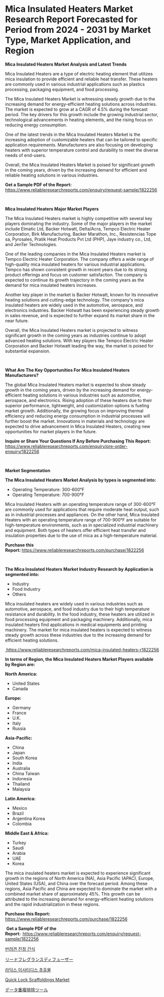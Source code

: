 <p><h1>Mica Insulated Heaters Market Research Report Forecasted for Period from 2024 -  2031 by Market Type, Market Application, and Region</h1></p><p><strong>Mica Insulated Heaters Market Analysis and Latest Trends</strong></p>
<p><p>Mica Insulated Heaters are a type of electric heating element that utilizes mica insulation to provide efficient and reliable heat transfer. These heaters are commonly used in various industrial applications such as plastics processing, packaging equipment, and food processing.</p><p>The Mica Insulated Heaters Market is witnessing steady growth due to the increasing demand for energy-efficient heating solutions across industries. The market is expected to grow at a CAGR of 4.5% during the forecast period. The key drivers for this growth include the growing industrial sector, technological advancements in heating elements, and the rising focus on reducing energy consumption.</p><p>One of the latest trends in the Mica Insulated Heaters Market is the increasing adoption of customizable heaters that can be tailored to specific application requirements. Manufacturers are also focusing on developing heaters with superior temperature control and durability to meet the diverse needs of end-users.</p><p>Overall, the Mica Insulated Heaters Market is poised for significant growth in the coming years, driven by the increasing demand for efficient and reliable heating solutions in various industries.</p></p>
<p><strong>Get a Sample PDF of the Report:&nbsp;</strong> <a href="https://www.reliableresearchreports.com/enquiry/request-sample/1822256">https://www.reliableresearchreports.com/enquiry/request-sample/1822256</a></p>
<p>&nbsp;</p>
<p><strong>Mica Insulated Heaters Major Market Players</strong></p>
<p><p>The Mica Insulated Heaters market is highly competitive with several key players dominating the industry. Some of the major players in the market include Elmatic Ltd, Backer Hotwatt, Delta/Acra, Tempco Electric Heater Corporation, Birk Manufacturing, Backer Marathon, Inc., Resistencias Tope sa, Pyrosales, Pratik Heat Products Pvt Ltd (PHP), Jaye industry co., Ltd, and JenTer Technologies.</p><p>One of the leading companies in the Mica Insulated Heaters market is Tempco Electric Heater Corporation. The company offers a wide range of high-quality mica insulated heaters for various industrial applications. Tempco has shown consistent growth in recent years due to its strong product offerings and focus on customer satisfaction. The company is expected to continue its growth trajectory in the coming years as the demand for mica insulated heaters increases.</p><p>Another key player in the market is Backer Hotwatt, known for its innovative heating solutions and cutting-edge technology. The company's mica insulated heaters are widely used in the automotive, aerospace, and electronics industries. Backer Hotwatt has been experiencing steady growth in sales revenue, and is expected to further expand its market share in the near future.</p><p>Overall, the Mica Insulated Heaters market is projected to witness significant growth in the coming years as industries continue to adopt advanced heating solutions. With key players like Tempco Electric Heater Corporation and Backer Hotwatt leading the way, the market is poised for substantial expansion.</p></p>
<p>&nbsp;</p>
<p><strong>What Are The Key Opportunities For Mica Insulated Heaters Manufacturers?</strong></p>
<p><p>The global Mica Insulated Heaters market is expected to show steady growth in the coming years, driven by the increasing demand for energy-efficient heating solutions in various industries such as automotive, aerospace, and electronics. Rising adoption of these heaters due to their superior performance, lightweight, and customization options is fueling market growth. Additionally, the growing focus on improving thermal efficiency and reducing energy consumption in industrial processes will further boost the market. Innovations in materials and technology are expected to drive advancement in Mica Insulated Heaters, creating new opportunities for market players in the future.</p></p>
<p><strong>Inquire or Share Your Questions If Any Before Purchasing This Report:</strong> <a href="https://www.reliableresearchreports.com/enquiry/pre-order-enquiry/1822256">https://www.reliableresearchreports.com/enquiry/pre-order-enquiry/1822256</a></p>
<p>&nbsp;</p>
<p><strong>Market Segmentation</strong></p>
<p><strong>The Mica Insulated Heaters Market Analysis by types is segmented into:</strong></p>
<p><ul><li>Operating Temperature: 300-600°F</li><li>Operating Temperature: 700-900°F</li></ul></p>
<p><p>Mica Insulated Heaters with an operating temperature range of 300-600°F are commonly used for applications that require moderate heat output, such as in industrial processes and appliances. On the other hand, Mica Insulated Heaters with an operating temperature range of 700-900°F are suitable for high-temperature environments, such as in specialized industrial machinery and equipment. Both types of heaters offer efficient heat transfer and insulation properties due to the use of mica as a high-temperature material.</p></p>
<p><strong>Purchase this Report:&nbsp;</strong><a href="https://www.reliableresearchreports.com/purchase/1822256">https://www.reliableresearchreports.com/purchase/1822256</a></p>
<p>&nbsp;</p>
<p><strong>The Mica Insulated Heaters Market Industry Research by Application is segmented into:</strong></p>
<p><ul><li>Industry</li><li>Food Industry</li><li>Others</li></ul></p>
<p><p>Mica insulated heaters are widely used in various industries such as automotive, aerospace, and food industry due to their high temperature resistance and durability. In the food industry, these heaters are utilized in food processing equipment and packaging machinery. Additionally, mica insulated heaters find applications in medical equipments and printing machinery. The market for mica insulated heaters is expected to witness steady growth across these industries due to the increasing demand for efficient heating solutions.</p></p>
<p><a href="https://www.reliableresearchreports.com/mica-insulated-heaters-r1822256">&nbsp;https://www.reliableresearchreports.com/mica-insulated-heaters-r1822256</a></p>
<p><strong>In terms of Region, the Mica Insulated Heaters Market Players available by Region are:</strong></p>
<p>
    <p> <strong> North America: </strong>
        <ul>
            <li>United States</li>
            <li>Canada</li>
        </ul>
        </p> 
    <p> <strong> Europe: </strong>
        <ul>
            <li>Germany</li>
            <li>France</li>
            <li>U.K.</li>
            <li>Italy</li>
            <li>Russia</li>
        </ul>
        </p> 
    <p> <strong> Asia-Pacific: </strong>
        <ul>
            <li>China</li>
            <li>Japan</li>
            <li>South Korea</li>
            <li>India</li>
            <li>Australia</li>
            <li>China Taiwan</li>
            <li>Indonesia</li>
            <li>Thailand</li>
            <li>Malaysia</li>
        </ul>
        </p> 
    <p> <strong> Latin America: </strong>
        <ul>
            <li>Mexico</li>
            <li>Brazil</li>
            <li>Argentina Korea</li>
            <li>Colombia</li>
        </ul>
        </p> 
    <p> <strong> Middle East & Africa: </strong>
        <ul>
            <li>Turkey</li>
            <li>Saudi</li>
            <li>Arabia</li>
            <li>UAE</li>
            <li>Korea</li>
        </ul>
    </p>
    </p>
<p><p>The mica insulated heaters market is expected to experience significant growth in the regions of North America (NA), Asia Pacific (APAC), Europe, United States (USA), and China over the forecast period. Among these regions, Asia Pacific and China are expected to dominate the market with a combined market share of approximately 45%. This growth can be attributed to the increasing demand for energy-efficient heating solutions and the rapid industrialization in these regions.</p></p>
<p><strong>Purchase this Report: </strong><a href="https://www.reliableresearchreports.com/purchase/1822256">https://www.reliableresearchreports.com/purchase/1822256</a></p>
<p>&nbsp;<strong>Get a Sample PDF of the Report:&nbsp;&nbsp;</strong><a href="https://www.reliableresearchreports.com/enquiry/request-sample/1822256">https://www.reliableresearchreports.com/enquiry/request-sample/1822256</a></p>
<p><strong></strong></p>
<p><p><a href="https://medium.com/@cezarymarciniak2022/%EA%B0%95%EC%95%84%EC%A7%80-%EC%A7%84%EC%A0%95%EC%A0%9C-%EC%8B%9C%EC%9E%A5-%EC%A1%B0%EC%82%AC-%EB%B3%B4%EA%B3%A0%EC%84%9C-%EA%B7%B8-%EC%97%AD%EC%82%AC-%EB%B0%8F-2024%EB%85%84%EB%B6%80%ED%84%B0-2031%EB%85%84%EA%B9%8C%EC%A7%80%EC%9D%98-%EC%98%88%EC%B8%A1-763ee53f9969">반려견 진정 간식</a></p><p><a href="https://medium.com/@chloekessler01/%E3%83%AA%E3%83%BC%E3%83%89%E3%83%95%E3%83%AC%E3%82%B0%E3%83%A9%E3%83%B3%E3%82%B9%E3%83%87%E3%82%A3%E3%83%95%E3%83%A5%E3%83%BC%E3%82%B6%E3%83%BC%E5%B8%82%E5%A0%B4-%E5%B8%82%E5%A0%B4cagr-%E5%B8%82%E5%A0%B4%E3%83%88%E3%83%AC%E3%83%B3%E3%83%89-%E3%81%8A%E3%82%88%E3%81%B3%E6%88%90%E9%95%B7%E6%88%A6%E7%95%A5%E3%81%AB%E3%81%A4%E3%81%84%E3%81%A6%E3%81%AE%E6%B4%9E%E5%AF%9F-74dec81396f9">リードフレグランスディフューザー</a></p><p><a href="https://medium.com/@edaunhshhs/%EB%9D%BC%EB%94%94%EC%8A%A4-%EC%9D%B4%EC%82%AC%ED%8B%B0%EB%94%94%EC%8A%A4-%EC%B6%94%EC%B6%9C%EB%AC%BC-%EC%8B%9C%EC%9E%A5-%EB%B6%84%EC%84%9D-%EC%97%B0%ED%8F%89%EA%B7%A0-%EC%84%B1%EC%9E%A5%EB%A5%A0-%EC%8B%9C%EC%9E%A5-%EC%84%B8%EB%B6%84%ED%99%94-%EB%B0%8F-%EA%B8%80%EB%A1%9C%EB%B2%8C-%EC%97%85%EC%A2%85-%EA%B0%9C%EC%9A%94-f3de17b044c5">라딕스 이사티디스 추출물</a></p><p><a href="https://github.com/ruddyyedelwadw/Market-Research-Report-List-2/blob/main/quick-lock-scaffoldings-market.md">Quick Lock Scaffoldings Market</a></p><p><a href="https://medium.com/@kaitlensen45645/%E3%83%87%E3%83%BC%E3%82%BF%E9%87%8D%E8%A4%87%E9%99%A4%E5%8E%BB%E3%83%84%E3%83%BC%E3%83%AB%E3%81%AE%E5%B8%82%E5%A0%B4%E3%82%B7%E3%82%A7%E3%82%A2%E3%81%AE%E9%80%B2%E5%8C%96%E3%81%A8%E5%B8%82%E5%A0%B4%E6%88%90%E9%95%B7%E3%83%88%E3%83%AC%E3%83%B3%E3%83%89-2024%E5%B9%B4-2031%E5%B9%B4-2ae95df1314a">データ重複排除ツール</a></p></p>